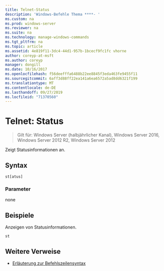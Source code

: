 ```yaml
---
title: Telnet-Status
description: 'Windows-Befehle Thema ****- '
ms.custom: na
ms.prod: windows-server
ms.reviewer: na
ms.suite: na
ms.technology: manage-windows-commands
ms.tgt_pltfrm: na
ms.topic: article
ms.assetid: 4e819f11-3dc4-44d1-957b-1bcecf9fc1fc vhorne
author: coreyp-at-msft
ms.author: coreyp
manager: dongill
ms.date: 10/16/2017
ms.openlocfilehash: f56deefffa6488b22ee8845f3eda463fe9455f11
ms.sourcegitcommit: 6aff3d88ff22ea141a6ea6572a5ad8dd6321f199
ms.translationtype: MT
ms.contentlocale: de-DE
ms.lasthandoff: 09/27/2019
ms.locfileid: "71370560"
---
```

# <a name="telnet-status"></a>Telnet: Status

>Gilt für: Windows Server (halbjährlicher Kanal), Windows Server 2016, Windows Server 2012 R2, Windows Server 2012

Zeigt Statusinformationen an.   
## <a name="syntax"></a>Syntax  
```  
st[atus]  
```  
### <a name="parameters"></a>Parameter  
none  
## <a name="BKMK_Examples"></a>Beispiele  
Anzeigen von Statusinformationen.  
```  
st  
```  
## <a name="additional-references"></a>Weitere Verweise  
-   [Erläuterung zur Befehlszeilensyntax](command-line-syntax-key.md)  
